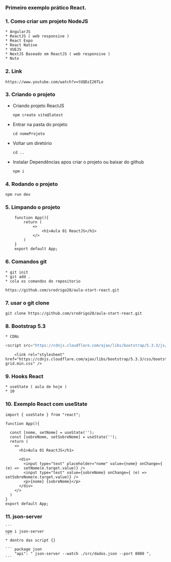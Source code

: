 ### Primeiro exemplo prático React.

### 1. Como criar um projeto NodeJS
    * AngularJS
    * ReactJS ( web responsive )
    * React Expo
    * React Native
    * VUEJS
    * NextJS Baseado em ReactJS ( web responsive )
    * Nutx

### 2. Link
    https://www.youtube.com/watch?v=tUQDzI26TLo

### 3. Criando o projeto
* Criando projeto ReactJS
    ```
    npm create vite@latest
    ```
* Entrar na pasta do projeto 
    ```
    cd nomeProjeto
    ```
* Voltar um diretório 
    ```
    cd .. 
    ```
* Instalar Dependências apos criar o projeto ou baixar do github
    ```
    npm i
    ```

### 4. Rodando o projeto
    npm run dev

### 5. Limpando o projeto
```
    function App(){
        return (
            <>
                <h1>Aula 01 ReactJS</h1>
            </>
        )
    }
    export default App;
```

### 6. Comandos git
    * git init
    * git add .
    * cola os comandos do repositorio
```
https://github.com/srodrigo28/aula-start-react.git
```

### 7. usar o git clone
    git clone https://github.com/srodrigo28/aula-start-react.git

### 8. Bootstrap 5.3
    * CDNs
``` Javascript Bootstrap
<script src="https://cdnjs.cloudflare.com/ajax/libs/bootstrap/5.3.3/js/bootstrap.min.js" ></script>
```

```Bootstrap CSS   
    <link rel="stylesheet" href="https://cdnjs.cloudflare.com/ajax/libs/bootstrap/5.3.3/css/bootstrap-grid.min.css" />
```

### 9. Hooks React
    * useState ( aula de hoje )
    * 10

### 10. Exemplo React com useState
```
import { useState } from "react";

function App(){

  const [nome, setNome] = useState('');
  const [sobreNome, setSobreNome] = useState('');
  return (
    <>
      <h1>Aula 01 ReactJS</h1>

      <div>
        <input type="text" placeholder="nome" value={nome} onChange={ (e) =>  setNome(e.target.value)} />
        <input type="text" value={sobreNome} onChange={ (e) =>  setSobreNome(e.target.value)} />
        <p>{nome} {sobreNome}</p>
      </div>
    </>
  )
}
export default App;
```

### 11. json-server
    ```
    npm i json-server
    ```
    * dentro das script {}

    ``` package json
        "api": " json-server --watch ./src/dados.json --port 8080 ",
    ```
